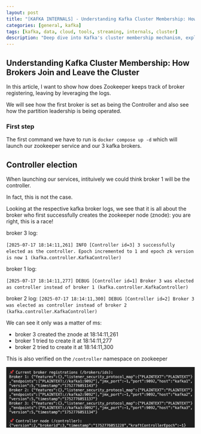 ```yaml
---
layout: post
title: "[KAFKA INTERNALS] - Understanding Kafka Cluster Membership: How Brokers Join and Leave the Cluster"
categories: [general, kafka]
tags: [kafka, data, cloud, tools, streaming, internals, cluster]
description: "Deep dive into Kafka's cluster membership mechanism, exploring how brokers register, maintain heartbeats, and handle failures in both ZooKeeper and KRaft modes"
---
```


## Understanding Kafka Cluster Membership: How Brokers Join and Leave the Cluster

In this article, I want to show how does Zookeeper keeps track of broker registering, leaving by leveraging the logs.

We will see how the first broker is set as being the Controller and also see how the partition leadership is being operated.

### First step

The first command we have to run is `docker compose up -d` which will launch our zookeeper service and our 3 kafka brokers.

## Controller election

When launching our services, intituively we could think broker 1 will be the controller.

In fact, this is not the case.

Looking at the respective kafka broker logs, we see that it is all about the broker who first successfully creates the zookeeper node (znode): you are right, this is a race!

broker 3 log:

`[2025-07-17 18:14:11,261] INFO [Controller id=3] 3 successfully elected as the controller. Epoch incremented to 1 and epoch zk version is now 1 (kafka.controller.KafkaController)`

broker 1 log:

`[2025-07-17 18:14:11,277] DEBUG [Controller id=1] Broker 3 was elected as controller instead of broker 1 (kafka.controller.KafkaController)`

broker 2 log:
`[2025-07-17 18:14:11,300] DEBUG [Controller id=2] Broker 3 was elected as controller instead of broker 2 (kafka.controller.KafkaController)`

We can see it only was a matter of ms:

- broker 3 created the znode at 18:14:11,261
- broker 1 tried to create it at 18:14:11,277
- broker 2 tried to create it at 18:14:11,300

This is also verified on the `/controller` namespace on zookeeper

<img src="/assets/media/17-07-cluster-membership/monitor-py.png">
